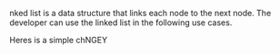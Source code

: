nked list is a data structure that links each node to the next node. The developer can use the linked list in the following use cases.

Heres is a simple chNGEY


